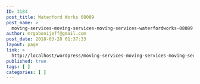 ```yaml
---
ID: 3184
post_title: Waterford Works 08089
post_name: >
  moving-services-moving-services-moving-services-waterfordworks-08089
author: mrgabonijeff@gmail.com
post_date: 2018-03-28 01:37:33
layout: page
link: >
  http://localhost/wordpress/moving-services-moving-services-moving-services-waterfordworks-08089/
published: true
tags: [ ]
categories: [ ]
---
```

